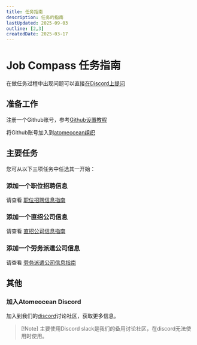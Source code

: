 ```yaml
---
title: 任务指南
description: 任务的指南
lastUpdated: 2025-09-03
outline: [2,3]
createdDate: 2025-03-17
---
```

# Job Compass 任务指南

在做任务过程中出现问题可以直接[在Discord上提问](#加入atomeocean-discord)

## 准备工作

注册一个Github账号，参考[Github设置教程](github-setup-guide.md)

将Github账号加入到[atomeocean组织](https://github.com/atomeocean)

## 主要任务

您可从以下三项任务中任选其一开始：

### 添加一个职位招聘信息

请查看 [职位招聘信息指南](/job-postings/job-postings-utils/job-posting-guide) 

### 添加一个直招公司信息
请查看 [直招公司信息指南](/guide/direct-hire-company-utils/company-info-guide.md)

### 添加一个劳务派遣公司信息

请查看 [劳务派遣公司信息指南](/guide/staffing-company-utils/company-info-guide.md)

## 其他

### 加入Atomeocean Discord

加入到我们的[discord](https://discord.gg/qTHGss8GQH)讨论社区，获取更多信息。

> [!Note] 主要使用Discord
> slack是我们的备用讨论社区，在discord无法使用时使用。


